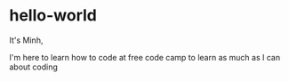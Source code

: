 # hello-world

It's Minh,

I'm here to learn how to code at free code camp to learn as much as I can about coding
